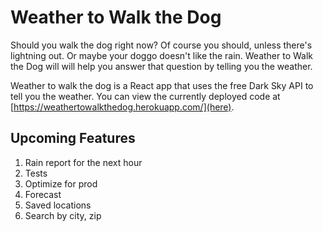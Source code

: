 # Weather to Walk the Dog

Should you walk the dog right now? Of course you should, unless there's lightning out. Or maybe your doggo doesn't like the rain. Weather to Walk the Dog will will help you answer that question by telling you the weather. 

Weather to walk the dog is a React app that uses the free Dark Sky API to tell you the weather. You can view the currently deployed code at [https://weathertowalkthedog.herokuapp.com/](here).

## Upcoming Features
1. Rain report for the next hour
2. Tests
3. Optimize for prod
4. Forecast
5. Saved locations
6. Search by city, zip